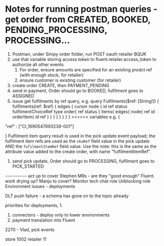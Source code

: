 # Notes for running postman queries - get order from CREATED, BOOKED, PENDING_PROCESSING, PROCESSING...
1. Postman, under Simpy order folder, run POST oauth retailer BQUK
1. use that variable storing access token to fluent.retailer.access_token to authorize all other events
    1. For order, ensure amounts are specified for an existing prodct ref (with enough stock, for retailer)
    1. ensure customer is existing customer (for retailer)
1. create order CREATE, then PAYMENT_PENDING
1. send in payment, Order should go to BOOKED, fulfilment goes to ASSIGNED
1. issue get fulfilments by ref query, e.g.
query Fulfilments($ref: [String!]) {
    fulfilments(ref: $ref) {
        edges {
            cursor
            node {
                id
                ref
                status
                fulfilmentChoiceRef
                type
                order{
                    ref
                    status
                }
                items{
                    edges{
                        node{
                            ref
                            id
                            orderItem{
                                id
                                ref
                            }
                        }
                    }
                }
            }
        }
    }
}
<<<<<< variables e.g.
{

  "ref" : ["CI_1690547693238-001"]

}
Fulfilment item query result is used in the pick update event payload; the fulfilment item refs are used as the `skuRef` field value in the pick update AND the `fufilmentItemRef` field value. 
Use the note: this is the same as the attribute value added to the create order, with name "fulfilmentItemRef".
1. send pick update, Order should go to PROCESSING, fulfilment goes to PICK_STARTED


----------- act up to cover Stephen
MRs - are they "good enough"
Fluent. work drying up? Manju to cover?
Monitor tech chat role
Unblocking role
Environment issues - deployments

DLT push failure - a schema has gone on to the topic already

priorities for deployments,
1. 
1. connectors - deploy only to lower environments
1. payment translation into Fluent


2270 - Vlad, pick events

store 1002
retailer 11
